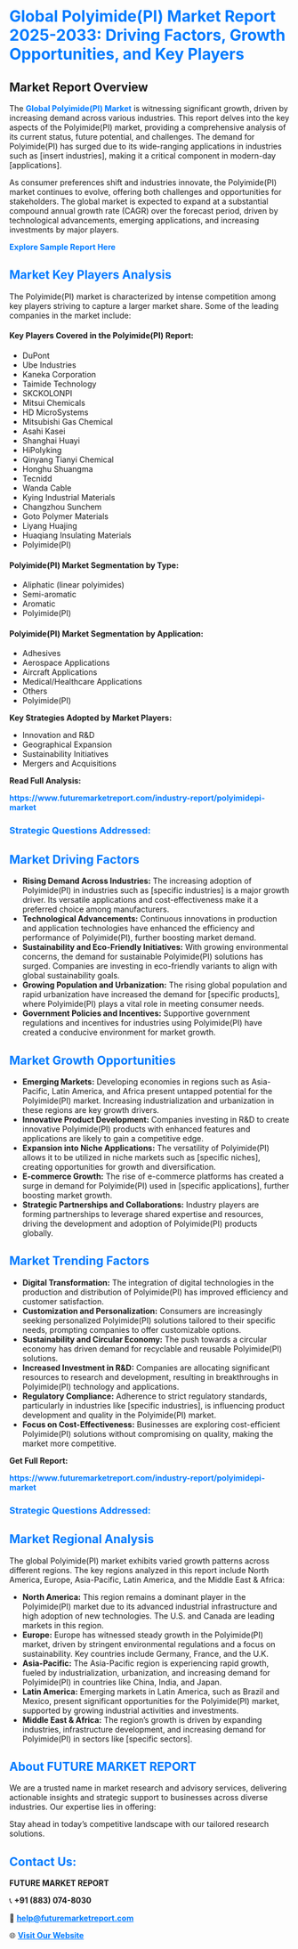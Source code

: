 <h1 style="color: #007BFF;">Global Polyimide(PI) Market Report 2025-2033: Driving Factors, Growth Opportunities, and Key Players</h1>

<section id="overview">
<h2>Market Report Overview</h2>
<p>The <a href="https://www.futuremarketreport.com/industry-report/polyimidepi-market" style="color: #007BFF; text-decoration: none;"><strong>Global Polyimide(PI) Market</strong></a> is witnessing significant growth, driven by increasing demand across various industries. This report delves into the key aspects of the Polyimide(PI) market, providing a comprehensive analysis of its current status, future potential, and challenges. The demand for Polyimide(PI) has surged due to its wide-ranging applications in industries such as [insert industries], making it a critical component in modern-day [applications].</p>
<p>As consumer preferences shift and industries innovate, the Polyimide(PI) market continues to evolve, offering both challenges and opportunities for stakeholders. The global market is expected to expand at a substantial compound annual growth rate (CAGR) over the forecast period, driven by technological advancements, emerging applications, and increasing investments by major players.</p>
</section>

<section id="overview">
<p><a href="https://www.futuremarketreport.com/request-sample/reportId=85858" style="color: #007BFF; text-decoration: none;"><strong>Explore Sample Report Here</strong></a></p>
</section>

<section id="key-players">
<h2 style="color: #007BFF;">Market Key Players Analysis</h2>
<p>The Polyimide(PI) market is characterized by intense competition among key players striving to capture a larger market share. Some of the leading companies in the market include:</p>
<h4>Key Players Covered in the Polyimide(PI) Report:</h4>
<ul><li>DuPont</li><li>Ube Industries</li><li>Kaneka Corporation</li><li>Taimide Technology</li><li>SKCKOLONPI</li><li>Mitsui Chemicals</li><li>HD MicroSystems</li><li>Mitsubishi Gas Chemical</li><li>Asahi Kasei</li><li>Shanghai Huayi</li><li>HiPolyking</li><li>Qinyang Tianyi Chemical</li><li>Honghu Shuangma</li><li>Tecnidd</li><li>Wanda Cable</li><li>Kying Industrial Materials</li><li>Changzhou Sunchem</li><li>Goto Polymer Materials</li><li>Liyang Huajing</li><li>Huaqiang Insulating Materials</li><li>Polyimide(PI)</li></ul>
<h4>Polyimide(PI) Market Segmentation by Type:</h4>
<ul><li>Aliphatic (linear polyimides)</li><li>Semi-aromatic</li><li>Aromatic</li><li>Polyimide(PI)</li></ul>

<h4>Polyimide(PI) Market Segmentation by Application:</h4>
<ul><li>Adhesives</li><li>Aerospace Applications</li><li>Aircraft Applications</li><li>Medical/Healthcare Applications</li><li>Others</li><li>Polyimide(PI)</li></ul>
<p><strong>Key Strategies Adopted by Market Players:</strong></p>
<ul>
<li>Innovation and R&D</li>
<li>Geographical Expansion</li>
<li>Sustainability Initiatives</li>
<li>Mergers and Acquisitions</li>
</ul>
</section>

<section>
<p><strong>Read Full Analysis: </strong></p><a href="https://www.futuremarketreport.com/industry-report/polyimidepi-market" style="color: #007BFF; text-decoration: none;"><strong>https://www.futuremarketreport.com/industry-report/polyimidepi-market</strong></a>
<h3 style="color: #007BFF;">Strategic Questions Addressed:</h3>
</section>

<section id="driving-factors">
<h2 style="color: #007BFF;">Market Driving Factors</h2>
<ul>
<li><strong>Rising Demand Across Industries:</strong> The increasing adoption of Polyimide(PI) in industries such as [specific industries] is a major growth driver. Its versatile applications and cost-effectiveness make it a preferred choice among manufacturers.</li>
<li><strong>Technological Advancements:</strong> Continuous innovations in production and application technologies have enhanced the efficiency and performance of Polyimide(PI), further boosting market demand.</li>
<li><strong>Sustainability and Eco-Friendly Initiatives:</strong> With growing environmental concerns, the demand for sustainable Polyimide(PI) solutions has surged. Companies are investing in eco-friendly variants to align with global sustainability goals.</li>
<li><strong>Growing Population and Urbanization:</strong> The rising global population and rapid urbanization have increased the demand for [specific products], where Polyimide(PI) plays a vital role in meeting consumer needs.</li>
<li><strong>Government Policies and Incentives:</strong> Supportive government regulations and incentives for industries using Polyimide(PI) have created a conducive environment for market growth.</li>
</ul>
</section>

<section id="growth-opportunities">
<h2 style="color: #007BFF;">Market Growth Opportunities</h2>
<ul>
<li><strong>Emerging Markets:</strong> Developing economies in regions such as Asia-Pacific, Latin America, and Africa present untapped potential for the Polyimide(PI) market. Increasing industrialization and urbanization in these regions are key growth drivers.</li>
<li><strong>Innovative Product Development:</strong> Companies investing in R&D to create innovative Polyimide(PI) products with enhanced features and applications are likely to gain a competitive edge.</li>
<li><strong>Expansion into Niche Applications:</strong> The versatility of Polyimide(PI) allows it to be utilized in niche markets such as [specific niches], creating opportunities for growth and diversification.</li>
<li><strong>E-commerce Growth:</strong> The rise of e-commerce platforms has created a surge in demand for Polyimide(PI) used in [specific applications], further boosting market growth.</li>
<li><strong>Strategic Partnerships and Collaborations:</strong> Industry players are forming partnerships to leverage shared expertise and resources, driving the development and adoption of Polyimide(PI) products globally.</li>
</ul>
</section>

<section id="trending-factors">
<h2 style="color: #007BFF;">Market Trending Factors</h2>
<ul>
<li><strong>Digital Transformation:</strong> The integration of digital technologies in the production and distribution of Polyimide(PI) has improved efficiency and customer satisfaction.</li>
<li><strong>Customization and Personalization:</strong> Consumers are increasingly seeking personalized Polyimide(PI) solutions tailored to their specific needs, prompting companies to offer customizable options.</li>
<li><strong>Sustainability and Circular Economy:</strong> The push towards a circular economy has driven demand for recyclable and reusable Polyimide(PI) solutions.</li>
<li><strong>Increased Investment in R&D:</strong> Companies are allocating significant resources to research and development, resulting in breakthroughs in Polyimide(PI) technology and applications.</li>
<li><strong>Regulatory Compliance:</strong> Adherence to strict regulatory standards, particularly in industries like [specific industries], is influencing product development and quality in the Polyimide(PI) market.</li>
<li><strong>Focus on Cost-Effectiveness:</strong> Businesses are exploring cost-efficient Polyimide(PI) solutions without compromising on quality, making the market more competitive.</li>
</ul>
</section>

<section>
<p><strong>Get Full Report: </strong></p><a href="https://www.futuremarketreport.com/industry-report/polyimidepi-market" style="color: #007BFF; text-decoration: none;"><strong>https://www.futuremarketreport.com/industry-report/polyimidepi-market</strong></a>
<h3 style="color: #007BFF;">Strategic Questions Addressed:</h3>
</section>


<section id="regional-analysis">
<h2 style="color: #007BFF;">Market Regional Analysis</h2>
<p>The global Polyimide(PI) market exhibits varied growth patterns across different regions. The key regions analyzed in this report include North America, Europe, Asia-Pacific, Latin America, and the Middle East & Africa:</p>
<ul>
<li><strong>North America:</strong> This region remains a dominant player in the Polyimide(PI) market due to its advanced industrial infrastructure and high adoption of new technologies. The U.S. and Canada are leading markets in this region.</li>
<li><strong>Europe:</strong> Europe has witnessed steady growth in the Polyimide(PI) market, driven by stringent environmental regulations and a focus on sustainability. Key countries include Germany, France, and the U.K.</li>
<li><strong>Asia-Pacific:</strong> The Asia-Pacific region is experiencing rapid growth, fueled by industrialization, urbanization, and increasing demand for Polyimide(PI) in countries like China, India, and Japan.</li>
<li><strong>Latin America:</strong> Emerging markets in Latin America, such as Brazil and Mexico, present significant opportunities for the Polyimide(PI) market, supported by growing industrial activities and investments.</li>
<li><strong>Middle East & Africa:</strong> The region’s growth is driven by expanding industries, infrastructure development, and increasing demand for Polyimide(PI) in sectors like [specific sectors].</li>
</ul>
</section>

<footer>
<h2 style="color: #007BFF;">About FUTURE MARKET REPORT</h2>
<p>We are a trusted name in market research and advisory services, delivering actionable insights and strategic support to businesses across diverse industries. Our expertise lies in offering:</p>

<p>Stay ahead in today’s competitive landscape with our tailored research solutions.</p>

<h2 style="color: #007BFF;">Contact Us:</h2>
<p><strong>FUTURE MARKET REPORT</strong></p>
<p>📞 <strong>+91 (883) 074-8030</strong></p>
<p>📧 <strong><a href="mailto:help@futuremarketreport.com" style="color: #007BFF;">help@futuremarketreport.com</a></strong></p>
<p>🌐 <strong><a href="https://www.futuremarketreport.com/" style="color: #007BFF;">Visit Our Website</a></strong></p>
</footer>